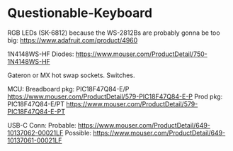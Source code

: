 # Questionable-Keyboard

RGB LEDs (SK-6812) because the WS-2812Bs are probably gonna be too big:
  https://www.adafruit.com/product/4960

1N4148WS-HF Diodes:
  https://www.mouser.com/ProductDetail/750-1N4148WS-HF

Gateron or MX hot swap sockets.
Switches.

MCU:
  Breadboard pkg:  PIC18F47Q84-E/P
    https://www.mouser.com/ProductDetail/579-PIC18F47Q84-E-P
  Prod pkg:  PIC18F47Q84-E/PT
    https://www.mouser.com/ProductDetail/579-PIC18F47Q84-E-PT
    
USB-C Conn:
  Probable:
    https://www.mouser.com/ProductDetail/649-10137062-00021LF
  Possible:
    https://www.mouser.com/ProductDetail/649-10137061-00021LF

